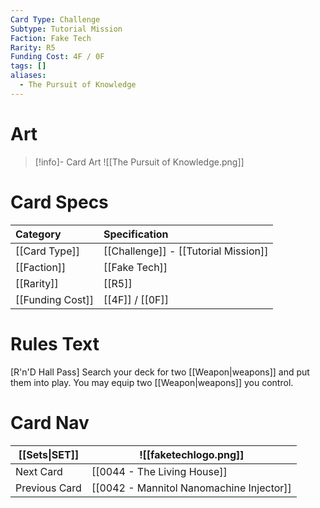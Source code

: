 ```yaml
---
Card Type: Challenge
Subtype: Tutorial Mission
Faction: Fake Tech
Rarity: R5
Funding Cost: 4F / 0F
tags: []
aliases:
  - The Pursuit of Knowledge
---
```

# Art

> [!info]- Card Art
> ![[The Pursuit of Knowledge.png]]

# Card Specs

| Category | Specification| 
| :--- | :--- |
| [[Card Type]] | [[Challenge]] - [[Tutorial Mission]] |  
| [[Faction]] | [[Fake Tech]] |  
| [[Rarity]] | [[R5]] |  
| [[Funding Cost]] | [[4F]] / [[0F]] |  

# Rules Text  

[R'n'D Hall Pass] Search your deck for two [[Weapon|weapons]] and put them into play. You may equip two [[Weapon|weapons]] you control.  

# Card Nav

| [[Sets\|SET]]           | ![[faketechlogo.png]]          |
| ------------- | ------------------------------ |
| Next Card     | [[0044 - The Living House]] |
| Previous Card | [[0042 - Mannitol Nanomachine Injector]]         |


